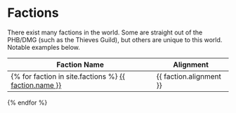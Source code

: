 # Factions

There exist many factions in the world.  Some are straight out of the PHB/DMG (such as the Thieves Guild), but others are unique to this world.  Notable examples below.

Faction Name | Alignment
--- | ---
{% for faction in site.factions %} <a href="{{ faction.url }}"> {{ faction.name }} </a> | {{ faction.alignment }} 
{% endfor %}
